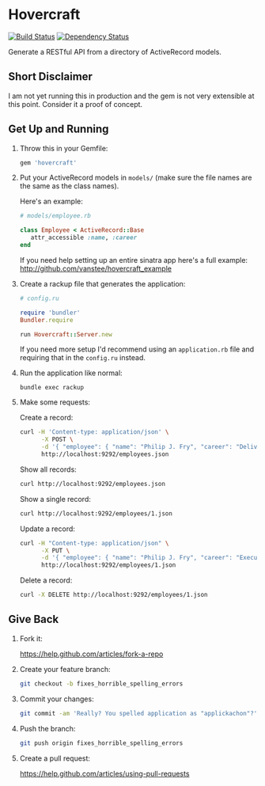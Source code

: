 # Hovercraft

[![Build Status](https://secure.travis-ci.org/vanstee/hovercraft.png)](http://travis-ci.org/vanstee/hovercraft)
[![Dependency Status](https://gemnasium.com/vanstee/hovercraft.png)](https://gemnasium.com/vanstee/hovercraft)

Generate a RESTful API from a directory of ActiveRecord models.

## Short Disclaimer

I am not yet running this in production and the gem is not very
extensible at this point. Consider it a proof of concept.

## Get Up and Running

1. Throw this in your Gemfile:

   ```ruby
   gem 'hovercraft'
   ```

2. Put your ActiveRecord models in `models/` (make sure the file names
   are the same as the class names).

   Here's an example:

   ```ruby
   # models/employee.rb

   class Employee < ActiveRecord::Base
      attr_accessible :name, :career
   end
   ```

   If you need help setting up an entire sinatra app here's a full
   example: http://github.com/vanstee/hovercraft_example

3. Create a rackup file that generates the application:

   ```ruby
   # config.ru

   require 'bundler'
   Bundler.require

   run Hovercraft::Server.new
   ```

   If you need more setup I'd recommend using an `application.rb` file
   and requiring that in the `config.ru` instead.

4. Run the application like normal:

   ```
   bundle exec rackup
   ```

5. Make some requests:

   Create a record:

   ```bash
   curl -H 'Content-type: application/json' \
         -X POST \
         -d '{ "employee": { "name": "Philip J. Fry", "career": "Delivery Boy 1st Class" } }' \
         http://localhost:9292/employees.json
   ```

   Show all records:

   ```bash
   curl http://localhost:9292/employees.json
   ```

   Show a single record:

   ```bash
   curl http://localhost:9292/employees/1.json
   ```

   Update a record:

   ```bash
   curl -H "Content-type: application/json" \
         -X PUT \
         -d '{ "employee": { "name": "Philip J. Fry", "career": "Executive Delivery Boy" } }' \
         http://localhost:9292/employees/1.json
   ```

   Delete a record:

   ```bash
   curl -X DELETE http://localhost:9292/employees/1.json
   ```

## Give Back

1. Fork it:

   https://help.github.com/articles/fork-a-repo

2. Create your feature branch:

   ```bash
   git checkout -b fixes_horrible_spelling_errors
   ```

3. Commit your changes:

   ```bash
   git commit -am 'Really? You spelled application as "applickachon"?'
   ```

4. Push the branch:

   ```bash
   git push origin fixes_horrible_spelling_errors
   ```

5. Create a pull request:

   https://help.github.com/articles/using-pull-requests
